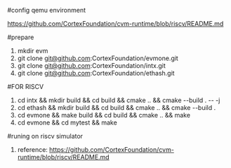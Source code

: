 #config qemu environment

https://github.com/CortexFoundation/cvm-runtime/blob/riscv/README.md

#prepare
1. mkdir evm
2. git clone git@github.com:CortexFoundation/evmone.git 
3. git clone git@github.com:CortexFoundation/intx.git 
4. git clone git@github.com:CortexFoundation/ethash.git 

#FOR RISCV
1. cd intx && mkdir build && cd build && cmake .. && cmake --build . -- -j
2. cd ethash && mkdir build && cd build && cmake .. && cmake --build .
3. cd evmone && make build && cd build && cmake .. && make 
5. cd evmone && cd mytest && make

#runing on riscv simulator
1. reference: https://github.com/CortexFoundation/cvm-runtime/blob/riscv/README.md
